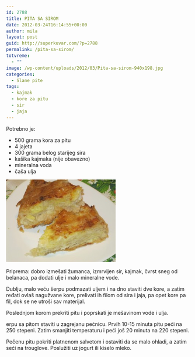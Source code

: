 ```yaml
---
id: 2788
title: PITA SA SIROM
date: 2012-03-24T16:14:55+00:00
author: mila
layout: post
guid: http://superkuvar.com/?p=2788
permalink: /pita-sa-sirom/
totvreme:
  - ""
image: /wp-content/uploads/2012/03/Pita-sa-sirom-940x198.jpg
categories:
  - Slane pite
tags:
  - kajmak
  - kore za pitu
  - sir
  - jaja
---
```

Potrebno je:

  * 500 grama kora za pitu
  * 4 jajeta
  * 300 grama belog starijeg sira
  * kašika kajmaka (nije obavezno)
  * mineralna voda
  * čaša ulja

<img class="alignnone size-medium wp-image-2789" title="Pita sa sirom" src="/wp-content/uploads/2012/03/Pita-sa-sirom-300x225.jpg" alt="" width="300" height="225" /> 

Priprema: dobro izmešati žumanca, izmrvljen sir, kajmak, čvrst sneg od belanaca, pa dodati ulje i malo mineralne vode.

Dublju, malo veću šerpu podmazati uljem i na dno staviti dve kore, a zatim ređati ovlaš nagužvane kore, prelivati ih filom od sira i jaja, pa opet kore pa fil, dok se ne utroši sav materijal.

Poslednjom korom prekriti pitu i poprskati je mešavinom vode i ulja.

 erpu sa pitom staviti u zagrejanu pećnicu. Prvih 10-15 minuta pitu peći na 250 stepeni. Zatim smanjiti temperaturu i peći još 20 minuta na 220 stepeni.

Pečenu pitu pokriti platnenom salvetom i ostaviti da se malo ohladi, a zatim seći na trouglove. Poslužiti uz jogurt ili kiselo mleko.